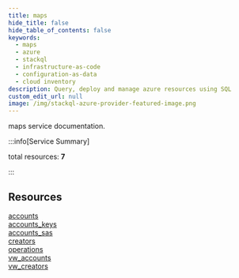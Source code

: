 ```yaml
---
title: maps
hide_title: false
hide_table_of_contents: false
keywords:
  - maps
  - azure
  - stackql
  - infrastructure-as-code
  - configuration-as-data
  - cloud inventory
description: Query, deploy and manage azure resources using SQL
custom_edit_url: null
image: /img/stackql-azure-provider-featured-image.png
---
```


maps service documentation.

:::info[Service Summary]

total resources: __7__  

:::

## Resources
<div class="row">
<div class="providerDocColumn">
<a href="/services/maps/accounts/">accounts</a><br />
<a href="/services/maps/accounts_keys/">accounts_keys</a><br />
<a href="/services/maps/accounts_sas/">accounts_sas</a><br />
<a href="/services/maps/creators/">creators</a>
</div>
<div class="providerDocColumn">
<a href="/services/maps/operations/">operations</a><br />
<a href="/services/maps/vw_accounts/">vw_accounts</a><br />
<a href="/services/maps/vw_creators/">vw_creators</a>
</div>
</div>